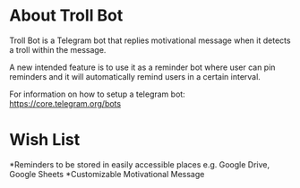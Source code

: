 # About Troll Bot
Troll Bot is a Telegram bot that replies motivational message when it detects a troll within the message.

A new intended feature is to use it as a reminder bot where user can pin reminders and it will automatically remind users in a certain interval.

For information on how to setup a telegram bot:
https://core.telegram.org/bots

# Wish List
*Reminders to be stored in easily accessible places e.g. Google Drive, Google Sheets
*Customizable Motivational Message

